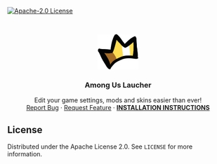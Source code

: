 [![Apache-2.0 License][license-shield]][license-url]

<br />
<p align="center">
  <a href="https://github.com/TMShader/among-us-launcher">
    <img src="app_icon3.png" alt="Logo" height="80">
  </a>

  <h3 align="center">Among Us Laucher</h3>

  <p align="center">
    Edit your game settings, mods and skins easier than ever!
    <br />
    <a href="https://github.com/TMShader/among-us-launcher/issues">Report Bug</a>
    ·
    <a href="https://github.com/TMShader/among-us-launcher/issues">Request Feature</a>
    ·
    <a href="#installation"><b>INSTALLATION INSTRUCTIONS</b></a>
  </p>
</p>

## License

Distributed under the Apache License 2.0. See `LICENSE` for more information.

[license-shield]: https://img.shields.io/github/license/TMShader/among-us-launcher.svg?style=flat-square
[license-url]: https://github.com/TMShader/among-us-launcher/blob/master/LICENSE
[appveyor-shield]: https://img.shields.io/appveyor/build/TMShader/among-us-launcher
[appveyor-url]: https://ci.appveyor.com/project/TMShader/among-us-launcher
